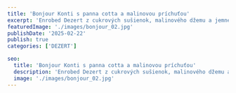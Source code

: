 ```yaml
---
title: 'Bonjour Konti s panna cotta a malinovou príchuťou'
excerpt: 'Enrobed Dezert z cukrových sušienok, malinového džemu a jemnej príchute suflé panna cotta.'
featuredImage: './images/bonjour_02.jpg'
publishDate: '2025-02-22'
publish: true
categories: ['DEZERT']

seo:
  title: 'Bonjour Konti s panna cotta a malinovou príchuťou'
  description: 'Enrobed Dezert z cukrových sušienok, malinového džemu a jemnej príchute suflé panna cotta.'
  image: './images/bonjour_02.jpg'
---
```

